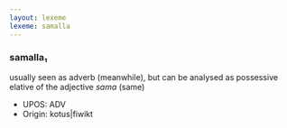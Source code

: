 ```yaml
---
layout: lexeme
lexeme: samalla
---
```


###  samalla₁

usually seen as adverb (meanwhile), but can be analysed as possessive elative of the adjective *sama* (same)
* UPOS:  ADV
* Origin:  kotus|fiwikt


